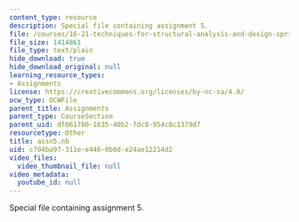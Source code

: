 ```yaml
---
content_type: resource
description: Special file containing assignment 5.
file: /courses/16-21-techniques-for-structural-analysis-and-design-spring-2005/c704ba97311ee4460b6de24ae12214d2_assn5.nb
file_size: 1414861
file_type: text/plain
hide_download: true
hide_download_original: null
learning_resource_types:
- Assignments
license: https://creativecommons.org/licenses/by-nc-sa/4.0/
ocw_type: OCWFile
parent_title: Assignments
parent_type: CourseSection
parent_uid: df061780-1635-40b2-fdc8-954c8c1379d7
resourcetype: Other
title: assn5.nb
uid: c704ba97-311e-e446-0b6d-e24ae12214d2
video_files:
  video_thumbnail_file: null
video_metadata:
  youtube_id: null
---
```

Special file containing assignment 5.